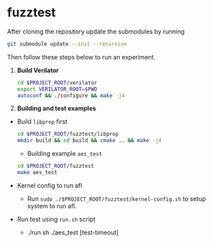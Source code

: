# fuzztest
After cloning the repository update the submodules by running
```bash
git submodule update --init --recursive
```
Then follow these steps below to run an experiment.

1. **Build Verilator**
   ```bash
   cd $PROJECT_ROOT/verilator
   export VERILATOR_ROOT=$PWD
   autoconf && ./configure && make -j4
   ```

2. **Building and test examples**    
      
  - Build `libprop` first

	```bash
	cd $PROJECT_ROOT/fuzztest/libprop
	mkdir build && cd build && cmake .. && make -j4
	```
	- Building example `aes_test`

	```bash
	cd $PROJECT_ROOT/fuzztest
	make aes_test
	   ```
	   
  - Kernel config to run afl
	- Run `sudo ./$PROJECT_ROOT/fuzztest/kernel-config.sh` to setup system to run afl.

  - Run test using `run.sh` script
	- ./run.sh ./aes_test [test-timeout]
 

